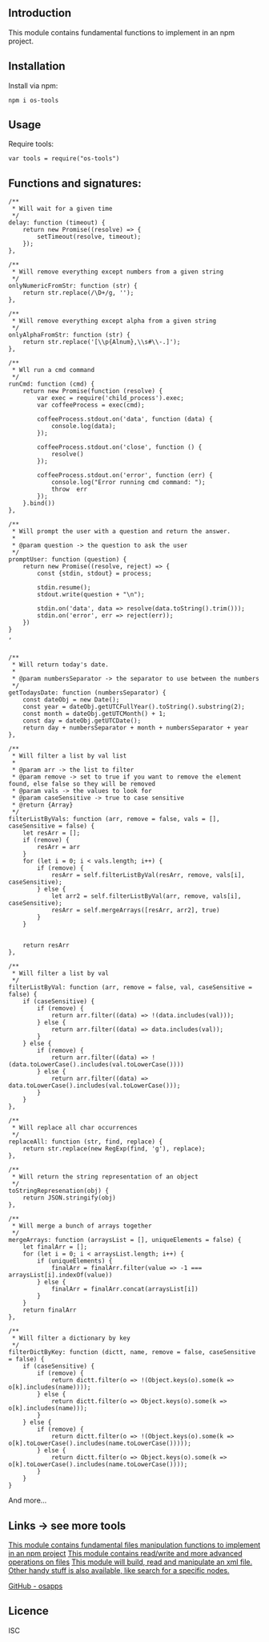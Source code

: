 Introduction
------------

This module contains fundamental functions to implement in an npm project.

## Installation
Install via npm:
    
    npm i os-tools


## Usage       
Require tools:
        
    var tools = require("os-tools")

## Functions and signatures:
    /**
     * Will wait for a given time
     */
    delay: function (timeout) {
        return new Promise((resolve) => {
            setTimeout(resolve, timeout);
        });
    },

    /**
     * Will remove everything except numbers from a given string
     */
    onlyNumericFromStr: function (str) {
        return str.replace(/\D+/g, '');
    },

    /**
     * Will remove everything except alpha from a given string
     */
    onlyAlphaFromStr: function (str) {
        return str.replace('[\\p{Alnum},\\s#\\-.]');
    },

    /**
     * Wll run a cmd command
     */
    runCmd: function (cmd) {
        return new Promise(function (resolve) {
            var exec = require('child_process').exec;
            var coffeeProcess = exec(cmd);

            coffeeProcess.stdout.on('data', function (data) {
                console.log(data);
            });

            coffeeProcess.stdout.on('close', function () {
                resolve()
            });

            coffeeProcess.stdout.on('error', function (err) {
                console.log("Error running cmd command: ");
                throw  err
            });
        }.bind())
    },

    /**
     * Will prompt the user with a question and return the answer.
     *
     * @param question -> the question to ask the user
     */
    promptUser: function (question) {
        return new Promise((resolve, reject) => {
            const {stdin, stdout} = process;

            stdin.resume();
            stdout.write(question + "\n");

            stdin.on('data', data => resolve(data.toString().trim()));
            stdin.on('error', err => reject(err));
        })
    }
    ,


    /**
     * Will return today's date.
     *
     * @param numbersSeparator -> the separator to use between the numbers
     */
    getTodaysDate: function (numbersSeparator) {
        const dateObj = new Date();
        const year = dateObj.getUTCFullYear().toString().substring(2);
        const month = dateObj.getUTCMonth() + 1;
        const day = dateObj.getUTCDate();
        return day + numbersSeparator + month + numbersSeparator + year
    },

    /**
     * Will filter a list by val list
     *
     * @param arr -> the list to filter
     * @param remove -> set to true if you want to remove the element found, else false so they will be removed
     * @param vals -> the values to look for
     * @param caseSensitive -> true to case sensitive
     * @return {Array}
     */
    filterListByVals: function (arr, remove = false, vals = [], caseSensitive = false) {
        let resArr = [];
        if (remove) {
            resArr = arr
        }
        for (let i = 0; i < vals.length; i++) {
            if (remove) {
                resArr = self.filterListByVal(resArr, remove, vals[i], caseSensitive);
            } else {
                let arr2 = self.filterListByVal(arr, remove, vals[i], caseSensitive);
                resArr = self.mergeArrays([resArr, arr2], true)
            }
        }


        return resArr
    },

    /**
     * Will filter a list by val
     */
    filterListByVal: function (arr, remove = false, val, caseSensitive = false) {
        if (caseSensitive) {
            if (remove) {
                return arr.filter((data) => !(data.includes(val)));
            } else {
                return arr.filter((data) => data.includes(val));
            }
        } else {
            if (remove) {
                return arr.filter((data) => !(data.toLowerCase().includes(val.toLowerCase())))
            } else {
                return arr.filter((data) => data.toLowerCase().includes(val.toLowerCase()));
            }
        }
    },

    /**
     * Will replace all char occurrences
     */
    replaceAll: function (str, find, replace) {
        return str.replace(new RegExp(find, 'g'), replace);
    },

    /**
     * Will return the string representation of an object
     */
    toStringRepresenation(obj) {
        return JSON.stringify(obj)
    },

    /**
     * Will merge a bunch of arrays together
     */
    mergeArrays: function (arraysList = [], uniqueElements = false) {
        let finalArr = [];
        for (let i = 0; i < arraysList.length; i++) {
            if (uniqueElements) {
                finalArr = finalArr.filter(value => -1 === arraysList[i].indexOf(value))
            } else {
                finalArr = finalArr.concat(arraysList[i])
            }
        }
        return finalArr
    },

    /**
     * Will filter a dictionary by key
     */
    filterDictByKey: function (dictt, name, remove = false, caseSensitive = false) {
        if (caseSensitive) {
            if (remove) {
                return dictt.filter(o => !(Object.keys(o).some(k => o[k].includes(name))));
            } else {
                return dictt.filter(o => Object.keys(o).some(k => o[k].includes(name)));
            }
        } else {
            if (remove) {
                return dictt.filter(o => !(Object.keys(o).some(k => o[k].toLowerCase().includes(name.toLowerCase()))));
            } else {
                return dictt.filter(o => Object.keys(o).some(k => o[k].toLowerCase().includes(name.toLowerCase())));
            }
        }
    }    
    
    
And more...


## Links -> see more tools
[This module contains fundamental files manipulation functions to implement in an npm project](https://github.com/osfunapps/os-file-handler-npm)
[This module contains read/write and more advanced operations on files](https://github.com/osfunapps/os-file-stream-handler-npm)
[This module will build, read and manipulate an xml file. Other handy stuff is also available, like search for a specific nodes.](https://github.com/osfunapps/os-xml-handler-npm)

[GitHub - osapps](https://github.com/osfunapps)


## Licence
ISC